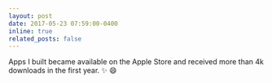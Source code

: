 ```yaml
---
layout: post
date: 2017-05-23 07:59:00-0400
inline: true
related_posts: false
---
```


Apps I built became available on the Apple Store and received more than 4k downloads in the first year. :sparkles: :smile:

